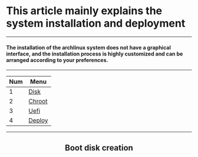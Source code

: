 # This article mainly explains the system installation and deployment

----------------------------------------------

#### The installation of the archlinux system does not have a graphical interface, and the installation process is highly customized and can be arranged according to your preferences.
----------------------------------------------
<div align="center">

| Num  | Menu|
| ---------- | -----------|
| 1   | [Disk]()   |
| 2   | [Chroot]()   |
| 3   | [Uefi]()   |
| 4   | [Deploy]()   |
----------------------------------------------
## Boot disk creation
